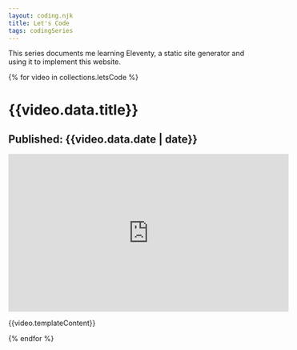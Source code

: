 ```yaml
---
layout: coding.njk
title: Let's Code
tags: codingSeries
---
```


This series documents me learning Eleventy, a static site generator and using it to implement this website.
 
{% for video in collections.letsCode %}
<h1>{{video.data.title}}</h1>  
<h2>Published: {{video.data.date | date}}</h2> 
<iframe 
    width="560" 
    height="315" 
    src="https://www.youtube-nocookie.com/embed/{{video.data.id}}" 
    frameborder="0" 
    allow="accelerometer; 
    autoplay; 
    encrypted-media; 
    gyroscope; 
    picture-in-picture" 
    allowfullscreen></iframe>
<p>{{video.templateContent}}</p>
{% endfor %}